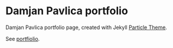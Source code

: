 # Damjan Pavlica portfolio 

Damjan Pavlica portfolio page, created with Jekyll [Particle Theme](https://github.com/nrandecker/particle).

See [portfiolio](https://mudroljub.github.io).
